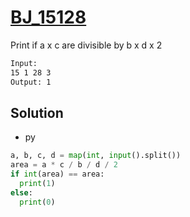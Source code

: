 # [BJ_15128](https://acmicpc.net/problem/15128)

Print if a x c are divisible by b x d x 2

```txt
Input:
15 1 28 3
Output: 1
```

## Solution

* py

```py
a, b, c, d = map(int, input().split())
area = a * c / b / d / 2
if int(area) == area:
  print(1)
else:
  print(0)
```
